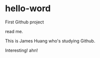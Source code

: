 # hello-word
First Github project

read me.

This is James Huang who's studying Github. 

Interesting! ahn! 
